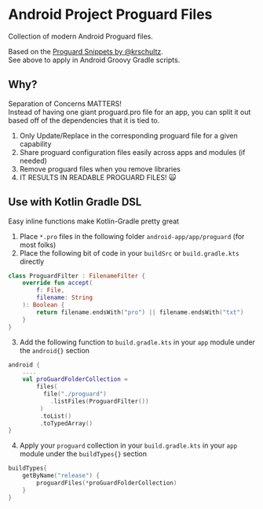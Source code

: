 # Android Project Proguard Files 
Collection of modern Android Proguard files.

Based on the [Proguard Snippets by @krschultz](https://github.com/krschultz/android-proguard-snippets).<br/>
See above to apply in Android Groovy Gradle scripts. 

## Why?
Separation of Concerns MATTERS!<br/>
Instead of having one giant proguard.pro file for an app, you can split it out based off of the dependencies that it is tied to.
1. Only Update/Replace in the corresponding proguard file for a given capability
2. Share proguard configuration files easily across apps and modules (if needed)
3. Remove proguard files when you remove libraries
4. IT RESULTS IN READABLE PROGUARD FILES! 🙀

## Use with Kotlin Gradle DSL
Easy inline functions make Kotlin-Gradle pretty great

1. Place `*.pro` files in the following folder `android-app/app/proguard` (for most folks)
2. Place the following bit of code in your `buildSrc` or `build.gradle.kts` directly
```kotlin
class ProguardFilter : FilenameFilter {
    override fun accept(
        f: File,
        filename: String
    ): Boolean {
        return filename.endsWith("pro") || filename.endsWith("txt")
    }
}
```
3. Add the following function to `build.gradle.kts` in your `app` module under the `android{}` section
```kotlin
android {
    ....
    val proGuardFolderCollection = 
        files(
          file("./proguard")
            .listFiles(ProguardFilter())
         )
         .toList()
         .toTypedArray()
}
```
4. Apply your `proguard` collection in your `build.gradle.kts` in your `app` module under the `buildTypes{}` section
```kotlin
buildTypes{
    getByName("release") {
        proguardFiles(*proGuardFolderCollection)
    }
}
```
